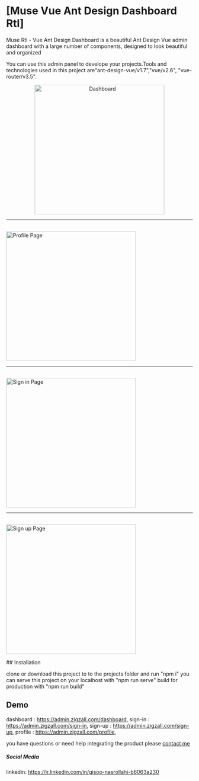 # [Muse Vue Ant Design Dashboard Rtl]

Muse Rtl - Vue Ant Design Dashboard is a beautiful Ant Design Vue admin dashboard with a large number of components, designed to look beautiful and organized

You can use this admin panel to develope your projects.Tools and technologies used in this project are"ant-design-vue/v1.7","vue/v2.6",
 "vue-router/v3.5".
<p align="center">
  <img src="https://admin.zigzall.com/img/dashboard.png" width="350" title="Dashboard">
  <br>
  <hr>
  <br>
  <img src="https://admin.zigzall.com/img/profile.png" width="350" alt="Profile Page">
   <br>
  <hr>
  <br>
  <img src="https://admin.zigzall.com/img/sign-in.png" width="350" alt="Sign in Page">
   <br>
  <hr>
  <br>
  <img src="https://admin.zigzall.com/img/sign-up.png" width="350" alt="Sign up Page">
</p>
## Installation

clone or download this project
to to the projects folder and run "npm i"
you can serve this project on your localhost with "npm run serve"
build for production with "npm run build"

## Demo

dashboard : https://admin.zigzall.com/dashboard,
sign-in   : https://admin.zigzall.com/sign-in,
sign-up   : https://admin.zigzall.com/sign-up,
profile   : https://admin.zigzall.com/profile,

you have questions or need help integrating the product please [contact me](gisoonasrollahi@gmail.com) 


##### Social Media

linkedin: https://ir.linkedin.com/in/gisoo-nasrollahi-b6063a230

